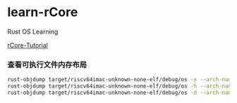 # learn-rCore
Rust OS Learning

[rCore-Tutorial](https://rcore-os.github.io/rCore-Tutorial-deploy/)

### 查看可执行文件内存布局
```bash
rust-objdump target/riscv64imac-unknown-none-elf/debug/os -x --arch-name=riscv64   # all header
rust-objdump target/riscv64imac-unknown-none-elf/debug/os -h --arch-name=riscv64   # summaries of the headers for each section
rust-objdump target/riscv64imac-unknown-none-elf/debug/os -d --arch-name=riscv64   # assembler mnemonics for the machine instructions
```